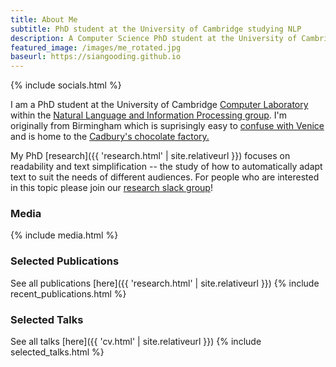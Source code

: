 ```yaml
---
title: About Me
subtitle: PhD student at the University of Cambridge studying NLP
description: A Computer Science PhD student at the University of Cambridge
featured_image: /images/me_rotated.jpg
baseurl: https://siangooding.github.io
---
```

{% include socials.html %}

I am a PhD student at the University of Cambridge <a href="https://www.cl.cam.ac.uk">Computer Laboratory</a> within the <a href="https://www.cl.cam.ac.uk/research/nl/">Natural Language and Information Processing group</a>. I'm originally from Birmingham which is suprisingly easy to <a href="https://www.telegraph.co.uk/travel/quizzes/Quiz-Birmingham-or-Venice-can-you-tell-the-difference/">confuse with Venice</a> and is home to the <a href="https://www.cadburyworld.co.uk/en">Cadbury's chocolate factory.</a>

My PhD [research]({{ 'research.html' | site.relativeurl }}) focuses on readability and text simplification -- the study of how to automatically adapt text to suit the needs of different audiences. For people who are interested in this topic please join our <a href="https://join.slack.com/t/textsimplification/shared_invite/zt-9vypl5uq-M7ViTMsnFyGkcuyw_zPOAQ">research slack group</a>!

### Media

{% include media.html %}

### Selected Publications
See all publications [here]({{ 'research.html' | site.relativeurl }})
{% include recent_publications.html %}

### Selected Talks
See all talks [here]({{ 'cv.html' | site.relativeurl }})
{% include selected_talks.html %}



